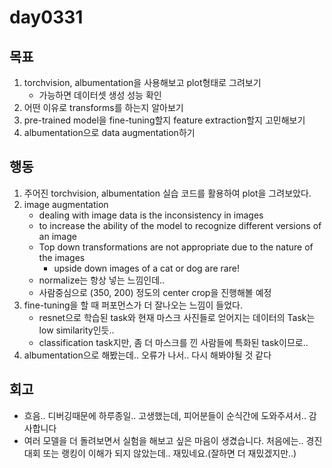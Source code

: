 # day0331

## 목표
1. torchvision, albumentation을 사용해보고 plot형태로 그려보기
    - 가능하면 데이터셋 생성 성능 확인
2. 어떤 이유로 transforms를 하는지 알아보기
3. pre-trained model을 fine-tuning할지 feature extraction할지 고민해보기
4. albumentation으로 data augmentation하기

## 행동
1. 주어진 torchvision, albumentation 실습 코드를 활용하여 plot을 그려보았다.
2. image augmentation
    - dealing with image data is the inconsistency in images
    - to increase the ability of the model to recognize different versions of an image
    - Top down transformations are not appropriate due to the nature of the images 
        - upside down images of a cat or dog are rare!
    - normalize는 항상 넣는 느낌인데..
    - 사람중심으로 (350, 200) 정도의 center crop을 진행해볼 예정
3. fine-tuning을 할 때 퍼포먼스가 더 잘나오는 느낌이 들었다.
    - resnet으로 학습된 task와 현재 마스크 사진들로 얻어지는 데이터의 Task는 low similarity인듯..
    - classification task지만, 좀 더 마스크를 낀 사람들에 특화된 task이므로..
4. albumentation으로 해봤는데.. 오류가 나서.. 다시 해봐야될 것 같다

## 회고
- 흐음.. 디버깅때문에 하루종일.. 고생했는데, 피어분들이 순식간에 도와주셔서.. 감사합니다
- 여러 모델을 더 돌려보면서 실험을 해보고 싶은 마음이 생겼습니다. 처음에는.. 경진대회 또는 랭킹이 이해가 되지 않았는데.. 재밌네요.(잘하면 더 재밌겠지만..)
